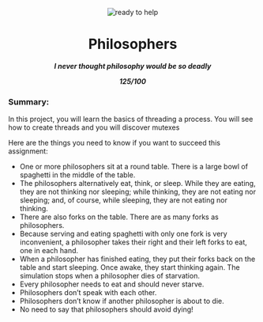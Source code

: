 <p align="center">
  <img src="https://github.com/ayogun/42-project-badges/blob/main/badges/philosophersm.png?raw=true" alt="ready to help"/>
</p>

<h1 align="center">
 Philosophers
</h1>

<p align="center">
	<b><i>I never thought philosophy would be so deadly</i></b><br>
</p>
<p align="center">
	<b><i>125/100</i></b><br>
</p>

### Summary:
In this project, you will learn the basics of threading a process.
You will see how to create threads and you will discover mutexes

Here are the things you need to know if you want to succeed this assignment:
- One or more philosophers sit at a round table.
There is a large bowl of spaghetti in the middle of the table.
- The philosophers alternatively eat, think, or sleep.
While they are eating, they are not thinking nor sleeping;
while thinking, they are not eating nor sleeping;
and, of course, while sleeping, they are not eating nor thinking.
- There are also forks on the table. There are as many forks as philosophers.
- Because serving and eating spaghetti with only one fork is very inconvenient, a
philosopher takes their right and their left forks to eat, one in each hand.
- When a philosopher has finished eating, they put their forks back on the table and
start sleeping. Once awake, they start thinking again. The simulation stops when
a philosopher dies of starvation.
- Every philosopher needs to eat and should never starve.
- Philosophers don’t speak with each other.
- Philosophers don’t know if another philosopher is about to die.
- No need to say that philosophers should avoid dying!
